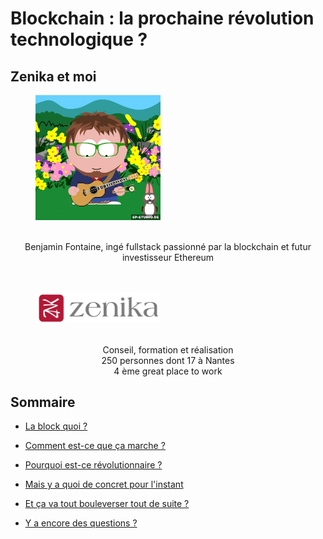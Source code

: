 # Blockchain : la prochaine révolution technologique ?

<!-- .slide: class="page-title" -->



## Zenika et moi

<figure>
    <img src="ressources/moi-south-park.jpg" alt="south-park" style="width: 200px; margin:auto;"/>
</figure>
<br/>
<div style="text-align:center;">Benjamin Fontaine, ingé fullstack passionné par la blockchain et futur investisseur Ethereum</div> 
<br/>
<br/>


<figure class="fragment" data-fragment-index="1" >
    <img src="ressources/zenika.png" alt="logo-znk" style="width: 200px; margin:auto;"/>
</figure>

<br/>
<div class="fragment" data-fragment-index="2" style="text-align:center;"> Conseil, formation et réalisation </div>

<div class="fragment" data-fragment-index="3" style="text-align:center;"> 250 personnes dont 17 à Nantes</div>

<div class="fragment" data-fragment-index="4" style="text-align:center;"> 4 ème great place to work</div>



## Sommaire

<!-- .slide: id="master-toc" class="toc" -->

- [La block quoi ?](#/1)

- [Comment est-ce que ça marche ?](#/2)

- [Pourquoi est-ce révolutionnaire ?](#/3)

- [Mais y a quoi de concret pour l'instant](#/4)

- [Et ça va tout bouleverser tout de suite ?](#/5)

- [Y a encore des questions ?](#/6)